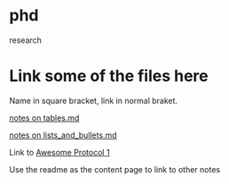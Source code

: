 # phd
research

# Link some of the files here
Name in square bracket, link in normal braket.

[notes on tables.md](tables.md)

[notes on lists_and_bullets.md](lists_and_bullets.md)


Link to [Awesome Protocol 1](Methods/Awesome_Protocol1.md)


Use the readme as the content page to link to other notes



